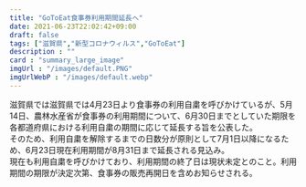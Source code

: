 ```yaml
---
title: "GoToEat食事券利用期間延長へ"
date: 2021-06-23T22:02:42+09:00
draft: false
tags: ["滋賀県","新型コロナウィルス","GoToEat"]
description : ""
card : "summary_large_image"
imgUrl : "/images/default.PNG"
imgUrlWebP : "/images/default.webp"
---
```

滋賀県では滋賀県では4月23日より食事券の利用自粛を呼びかけているが、5月14日、農林水産省が食事券の利用期間について、6月30日までとしていた期限を各都道府県における利用自粛の期間に応じて延長する旨を公表した。  
そのため、利用自粛を解除するまでの日数分が原則として7月1日以降になるため、6月23日現在利用期間が8月31日まで延長される見込み。  
現在も利用自粛を呼びかけており、利用期間の終了日は現状未定とのこと。利用期間の期限が決定次第、食事券の販売再開日を含めお知らせされる。